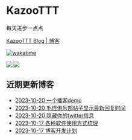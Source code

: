 # KazooTTT
每天进步一点点

[KazooTTT Blog | 博客](https://blog.kazoottt.top)

[![wakatime](https://wakatime.com/badge/user/d3dc2570-e4bf-4469-b0c2-127b495e8b91.svg)](https://wakatime.com/@d3dc2570-e4bf-4469-b0c2-127b495e8b91)

<a href="https://github.com/anuraghazra/github-readme-stats">
  <img align="left" src="https://github-readme-stats.vercel.app/api?username=KazooTTT&theme=radical" />
</a>

<a href="https://github.com/anuraghazra/github-readme-stats">
  <img src="https://github-readme-stats.vercel.app/api/top-langs/?username=KazooTTT&theme=radical" />
</a>


## 近期更新博客
<!-- BLOG-POST-LIST:START -->
 - [2023-10-20 一个播客demo](https://kazoottt.top/webapp-podcasts-app-demo)
 - [2023-10-20 毛怪俱乐部帖子显示最新回复时间](https://kazoottt.top/userscript-mgclub-show-comment-time)
 - [2023-10-20 隐藏你的twitter信息](https://kazoottt.top/userscript-hide-your-twitter-info)
 - [2023-10-17 各种软件使用方式梳理](https://kazoottt.top/software-usage)
 - [2023-10-17 博客开发计划](https://kazoottt.top/blog-planlist)<!-- BLOG-POST-LIST:END -->
